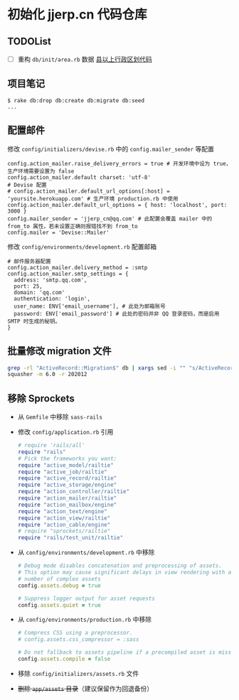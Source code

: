 # 初始化 jjerp.cn 代码仓库

## TODOList

- [ ] 重构 `db/init/area.rb` 数据 [县以上行政区划代码](http://www.mca.gov.cn/article/sj/xzqh/2020/2020/2020112010001.html)

## 项目笔记

```shell
$ rake db:drop db:create db:migrate db:seed
...
```

## 配置邮件

修改 `config/initializers/devise.rb` 中的 `config.mailer_sender` 等配置

```shell
config.action_mailer.raise_delivery_errors = true # 开发环境中设为 true， 生产环境需要设置为 false
config.action_mailer.default charset: 'utf-8'
# Devise 配置
# config.action_mailer.default_url_options[:host] = 'yoursite.herokuapp.com' # 生产环境 production.rb 中使用
config.action_mailer.default_url_options = { host: 'localhost', port: 3000 }
config.mailer_sender = 'jjerp_cn@qq.com' # 此配置会覆盖 mailer 中的 from_to 属性，若未设置正确则报错找不到 from_to
config.mailer = 'Devise::Mailer'
```

修改 `config/environments/development.rb` 配置邮箱

```shell
# 邮件服务器配置
config.action_mailer.delivery_method = :smtp
config.action_mailer.smtp_settings = {
  address: 'smtp.qq.com',
  port: 25,
  domain: 'qq.com'
  authentication: 'login',
  user_name: ENV['email_username'], # 此处为邮箱账号
  password: ENV['email_password'] # 此处的密码并非 QQ 登录密码，而是启用 SMTP 时生成的秘钥。
}
```

## 批量修改 migration 文件

```sh
grep -rl "ActiveRecord::Migration$" db | xargs sed -i "" "s/ActiveRecord::Migration/ActiveRecord::Migration[6.0]/g"
squasher -m 6.0 -r 202012
```

## 移除 Sprockets

- 从 `Gemfile` 中移除 `sass-rails`
- 修改 `config/application.rb` 引用

  ```ruby
  # require 'rails/all'
  require "rails"
  # Pick the frameworks you want:
  require "active_model/railtie"
  require "active_job/railtie"
  require "active_record/railtie"
  require "active_storage/engine"
  require "action_controller/railtie"
  require "action_mailer/railtie"
  require "action_mailbox/engine"
  require "action_text/engine"
  require "action_view/railtie"
  require "action_cable/engine"
  # require "sprockets/railtie"
  require "rails/test_unit/railtie"
  ```

- 从 `config/environments/development.rb` 中移除

  ```ruby
  # Debug mode disables concatenation and preprocessing of assets.
  # This option may cause significant delays in view rendering with a large
  # number of complex assets
  config.assets.debug = true

  # Suppress logger output for asset requests
  config.assets.quiet = true
  ```

- 从 `config/environments/production.rb` 中移除

  ```ruby
  # Compress CSS using a preprocessor.
  # config.assets.css_compressor = :sass

  # Do not fallback to assets pipeline if a precompiled asset is missed.
  config.assets.compile = false
  ```

- 移除 `config/initializers/assets.rb` 文件
- ~~删除 `app/assets` 目录~~（建议保留作为回退备份）
